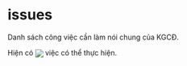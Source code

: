 issues
======

Danh sách công việc cần làm nói chung của KGCĐ.

Hiện có <a href="https://waffle.io/kgcd/issues"><img style="vertical-align:middle;" src="https://badge.waffle.io/kgcd/issues.png?label=ready"></img></a> việc có thể thực hiện.

